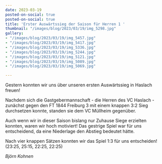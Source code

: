 ```yaml
---
date: 2023-03-19
posted-on-social: true
posted-on-social: true
title: 'Erster Auswärtssieg der Saison für Herren 1 '
thumbnail: "/images/blog/2023/03/19/img_5298.jpg"
gallery:
- "/images/blog/2023/03/19/img_5457.jpg"
- "/images/blog/2023/03/19/img_5417.jpg"
- "/images/blog/2023/03/19/img_5336.jpg"
- "/images/blog/2023/03/19/img_5244.jpg"
- "/images/blog/2023/03/19/img_5121.jpg"
- "/images/blog/2023/03/19/img_5089.jpg"
- "/images/blog/2023/03/19/img_5069.jpg"

---
```

Gestern konnten wir uns über unseren ersten Auswärtssieg in Haslach freuen!

Nachdem sich die Gastgebermannschaft - die Herren des VC Haslach - zunächst gegen den FT 1844 Freiburg 3 mit einem knappen 3:2 Sieg durchsetzen konnte, standen sie dem VC Müllheim gegenüber. 

Auch wenn wir in dieser Saison bislang nur Zuhause Siege erzielten konnten, waren wir hoch motiviert! Das gestrige Spiel war für uns entscheidend, da eine Niederlage den Abstieg bedeutet hätte.

Nach vier knappen Sätzen konnten wir das Spiel 1:3 für uns entscheiden! (23:25, 25:15, 22:25, 22:25)

_Björn Kohnen_